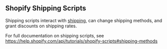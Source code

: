 ## Shopify Shipping Scripts

Shipping scripts interact with [shipping](https://help.shopify.com/manual/shipping), can change shipping methods, and grant discounts on shipping rates.

For full documentation on shipping scripts, see https://help.shopify.com/api/tutorials/shopify-scripts#shipping-methods
